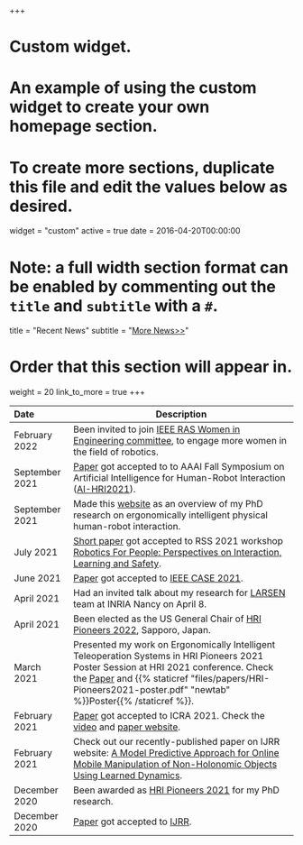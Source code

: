 +++
# Custom widget.
# An example of using the custom widget to create your own homepage section.
# To create more sections, duplicate this file and edit the values below as desired.
widget = "custom"
active = true
date = 2016-04-20T00:00:00

# Note: a full width section format can be enabled by commenting out the `title` and `subtitle` with a `#`.
title = "Recent News"
subtitle = "[More News>>](https://amir-yazdani.github.io/full_news)"

# Order that this section will appear in.
weight = 20
link_to_more = true
+++

|         Date      | Description                    |
|    :---           | ------------------------------ |
|    February 2022  | Been invited to join [IEEE RAS Women in Engineering committee](https://www.ieee-ras.org/about-ras/governance/member-activities-board/women-in-engineering-committee), to engage more women in the field of robotics.
|    September 2021      | [Paper](https://arxiv.org/abs/2108.05971) got accepted to to AAAI Fall Symposium on Artificial Intelligence for Human-Robot Interaction ([AI-HRI2021](https://ai-hri.github.io/2021)).|
|    September 2021     | Made this [website](https://sites.google.com/view/ergo-intelligent-hri) as an overview of my PhD research on ergonomically intelligent physical human-robot interaction.|
|    July 2021      | [Short paper](https://arxiv.org/abs/2107.06875) got accepted to RSS 2021 workshop [Robotics For People: Perspectives on Interaction, Learning and Safety](https://sites.google.com/view/r4p2021/).|
|    June 2021     | [Paper](https://arxiv.org/abs/2002.10586) got accepted to [IEEE CASE 2021](https://case2021.sciencesconf.org/https://case2021.sciencesconf.org/).|
|    April 2021     | Had an invited talk about my research for [LARSEN](https://team.inria.fr/larsen/) team at INRIA Nancy on April 8.|
|    April 2021     | Been elected as the US General Chair of [HRI Pioneers 2022](https://hripioneers.org/), Sapporo, Japan.|
|    March 2021     | Presented my work on Ergonomically Intelligent Teleoperation Systems in HRI Pioneers 2021 Poster Session at HRI 2021 conference. Check the [Paper](https://dl.acm.org/doi/pdf/10.1145/3434074.3446350) and {{% staticref "files/papers/HRI-Pioneers2021-poster.pdf" "newtab" %}}Poster{{% /staticref %}}.|
|    February 2021  | [Paper](https://arxiv.org/abs/2010.08124) got accepted to ICRA 2021. Check the [video](https://youtu.be/WmYb1sxsIjg) and [paper website](https://sites.google.com/view/risk-aware-decision-making/home).|
|    February 2021  | Check out our recently-published paper on IJRR website: [A Model Predictive Approach for Online Mobile Manipulation of Non-Holonomic Objects Using Learned Dynamics](https://journals.sagepub.com/doi/full/10.1177/0278364921992793).|
|    December 2020  | Been awarded as [HRI Pioneers 2021](http://www.hripioneers.info/hri21/) for my PhD research.|
|    December 2020  |[Paper](https://journals.sagepub.com/doi/full/10.1177/0278364921992793) got accepted to [IJRR](https://journals.sagepub.com/home/ijr).||
